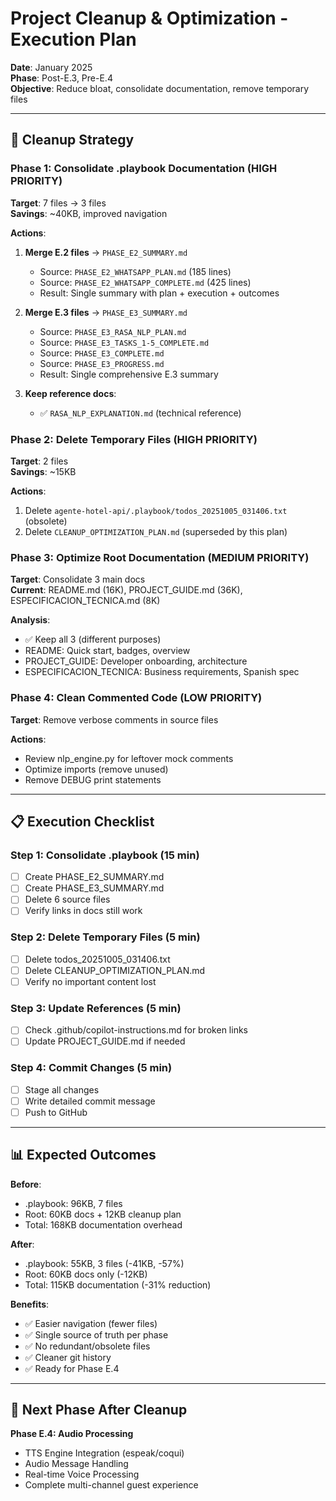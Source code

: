 # Project Cleanup & Optimization - Execution Plan

**Date**: January 2025  
**Phase**: Post-E.3, Pre-E.4  
**Objective**: Reduce bloat, consolidate documentation, remove temporary files

---

## 🎯 Cleanup Strategy

### Phase 1: Consolidate .playbook Documentation (HIGH PRIORITY)
**Target**: 7 files → 3 files  
**Savings**: ~40KB, improved navigation

**Actions**:
1. **Merge E.2 files** → `PHASE_E2_SUMMARY.md`
   - Source: `PHASE_E2_WHATSAPP_PLAN.md` (185 lines)
   - Source: `PHASE_E2_WHATSAPP_COMPLETE.md` (425 lines)
   - Result: Single summary with plan + execution + outcomes

2. **Merge E.3 files** → `PHASE_E3_SUMMARY.md`
   - Source: `PHASE_E3_RASA_NLP_PLAN.md`
   - Source: `PHASE_E3_TASKS_1-5_COMPLETE.md`
   - Source: `PHASE_E3_COMPLETE.md`
   - Source: `PHASE_E3_PROGRESS.md`
   - Result: Single comprehensive E.3 summary

3. **Keep reference docs**:
   - ✅ `RASA_NLP_EXPLANATION.md` (technical reference)

### Phase 2: Delete Temporary Files (HIGH PRIORITY)
**Target**: 2 files  
**Savings**: ~15KB

**Actions**:
1. Delete `agente-hotel-api/.playbook/todos_20251005_031406.txt` (obsolete)
2. Delete `CLEANUP_OPTIMIZATION_PLAN.md` (superseded by this plan)

### Phase 3: Optimize Root Documentation (MEDIUM PRIORITY)
**Target**: Consolidate 3 main docs  
**Current**: README.md (16K), PROJECT_GUIDE.md (36K), ESPECIFICACION_TECNICA.md (8K)

**Analysis**:
- ✅ Keep all 3 (different purposes)
- README: Quick start, badges, overview
- PROJECT_GUIDE: Developer onboarding, architecture
- ESPECIFICACION_TECNICA: Business requirements, Spanish spec

### Phase 4: Clean Commented Code (LOW PRIORITY)
**Target**: Remove verbose comments in source files

**Actions**:
- Review nlp_engine.py for leftover mock comments
- Optimize imports (remove unused)
- Remove DEBUG print statements

---

## 📋 Execution Checklist

### Step 1: Consolidate .playbook (15 min)
- [ ] Create PHASE_E2_SUMMARY.md
- [ ] Create PHASE_E3_SUMMARY.md  
- [ ] Delete 6 source files
- [ ] Verify links in docs still work

### Step 2: Delete Temporary Files (5 min)
- [ ] Delete todos_20251005_031406.txt
- [ ] Delete CLEANUP_OPTIMIZATION_PLAN.md
- [ ] Verify no important content lost

### Step 3: Update References (5 min)
- [ ] Check .github/copilot-instructions.md for broken links
- [ ] Update PROJECT_GUIDE.md if needed

### Step 4: Commit Changes (5 min)
- [ ] Stage all changes
- [ ] Write detailed commit message
- [ ] Push to GitHub

---

## 📊 Expected Outcomes

**Before**:
- .playbook: 96KB, 7 files
- Root: 60KB docs + 12KB cleanup plan
- Total: 168KB documentation overhead

**After**:
- .playbook: 55KB, 3 files (-41KB, -57%)
- Root: 60KB docs only (-12KB)
- Total: 115KB documentation (-31% reduction)

**Benefits**:
- ✅ Easier navigation (fewer files)
- ✅ Single source of truth per phase
- ✅ No redundant/obsolete files
- ✅ Cleaner git history
- ✅ Ready for Phase E.4

---

## 🚀 Next Phase After Cleanup

**Phase E.4: Audio Processing**
- TTS Engine Integration (espeak/coqui)
- Audio Message Handling
- Real-time Voice Processing
- Complete multi-channel guest experience
